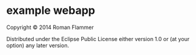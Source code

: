 # example webapp 

Copyright © 2014 Roman Flammer 

Distributed under the Eclipse Public License either version 1.0 or (at
your option) any later version.
